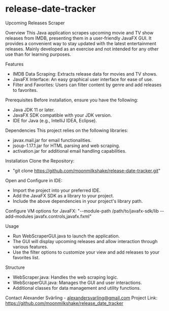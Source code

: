 # release-date-tracker
Upcoming Releases Scraper

Overview
This Java application scrapes upcoming movie and TV show releases from IMDB, presenting them in a user-friendly JavaFX GUI. It provides a convenient way to stay updated with the latest entertainment releases. Mainly developed as an exercise and not intended for any other use than for learning purposes. 

Features
- IMDB Data Scraping: Extracts release data for movies and TV shows.
- JavaFX Interface: An easy graphical user interface for ease of use.
- Filter and Favorites: Users can filter content by genre and add releases to favorites.

Prerequisites
Before installation, ensure you have the following:
- Java JDK 11 or later.
- JavaFX SDK compatible with your JDK version.
- IDE for Java (e.g., IntelliJ IDEA, Eclipse).

Dependencies
This project relies on the following libraries:
- javax.mail.jar for email functionalities.
- jsoup-1.17.1.jar for HTML parsing and web scraping.
- activation.jar for additional email handling capabilities.

Installation
Clone the Repository:
- "git clone https://github.com/moonmilkshake/release-date-tracker.git"

Open and Configure in IDE:
- Import the project into your preferred IDE.
- Add the JavaFX SDK as a library to your project.
- Include the above dependencies in your project's library path.

Configure VM options for JavaFX:
 "--module-path /path/to/javafx-sdk/lib --add-modules javafx.controls,javafx.fxml"

Usage
- Run WebScraperGUI.java to launch the application.
- The GUI will display upcoming releases and allow interaction through various features.
- Use the filter options to customize your view and add releases to your favorites list.

Structure
- WebScraper.java: Handles the web scraping logic.
- WebScraperGUI.java: Manages the GUI and user interactions.
- Additional classes for data management and utility functions.

Contact
Alexander Svärling - alexandersvarling@gmail.com
Project Link: https://github.com/moonmilkshake/release_date_tracker
